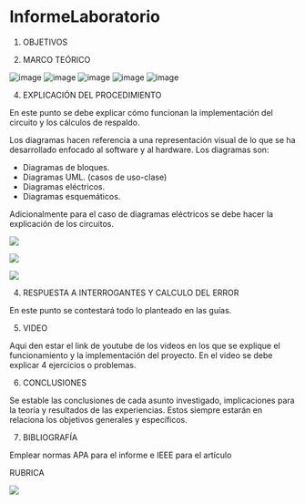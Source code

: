 # InformeLaboratorio


1. OBJETIVOS




2. MARCO TEÓRICO 

![image](https://user-images.githubusercontent.com/105679480/172743746-3df13b9c-88c5-4757-a25b-b2a1f62361c4.png)
![image](https://user-images.githubusercontent.com/105679480/172743765-cf3a5af3-2703-4309-933a-04ce0de9c1d4.png)
![image](https://user-images.githubusercontent.com/105679480/172743807-51284dce-3017-4894-8169-202eec2b58e9.png)
![image](https://user-images.githubusercontent.com/105679480/172743845-78c83850-6cb3-4785-a50d-4d57d32ff118.png)
![image](https://user-images.githubusercontent.com/105679480/172744136-48f6d801-7b26-430a-9d7c-a6442ef49a77.png)


4. EXPLICACIÓN DEL PROCEDIMIENTO

En este punto se debe explicar cómo funcionan la implementación del circuito y los cálculos de respaldo.

Los diagramas hacen referencia a una representación visual de lo que se ha desarrollado enfocado al software y al hardware. Los diagramas son:
* Diagramas de bloques.
* Diagramas UML. (casos de uso-clase)
* Diagramas eléctricos.
* Diagramas esquemáticos.

Adicionalmente para el caso de diagramas eléctricos se debe hacer la explicación de los circuitos.

![](https://github.com/doalulema/Informe/blob/master/img/Diagrama1.jpg)

![](https://github.com/doalulema/Informe/blob/master/img/Diagrama2.jpg)

![](https://github.com/doalulema/Informe/blob/master/img/Diagrama4.jpg)


4. RESPUESTA A INTERROGANTES Y CALCULO DEL ERROR

En este punto se contestará todo lo planteado en las guías.

5. VIDEO

Aqui den estar el link de youtube de los videos en los que se explique el funcionamiento y la implementación del proyecto.
En el video se debe explicar 4 ejercicios o problemas.


6. CONCLUSIONES

Se estable las conclusiones de cada asunto investigado, implicaciones para la teoría y resultados de las experiencias. Estos siempre estarán en relaciona los objetivos generales y específicos.


7. BIBLIOGRAFÍA

Emplear normas APA para el informe e IEEE para el artículo


RUBRICA

![](https://github.com/doalulema/InformeLaboratorio/blob/main/Laboratorio.png)

